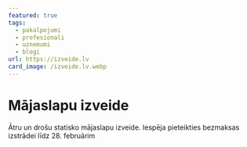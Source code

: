 ```yaml
---
featured: true
tags:
  - pakalpojumi
  - profesionali
  - uznemumi
  - blogi
url: https://izveide.lv
card_image: /izveide.lv.webp
---
```


# Mājaslapu izveide

Ātru un drošu statisko mājaslapu izveide. Iespēja pieteikties bezmaksas izstrādei līdz 28. februārim
